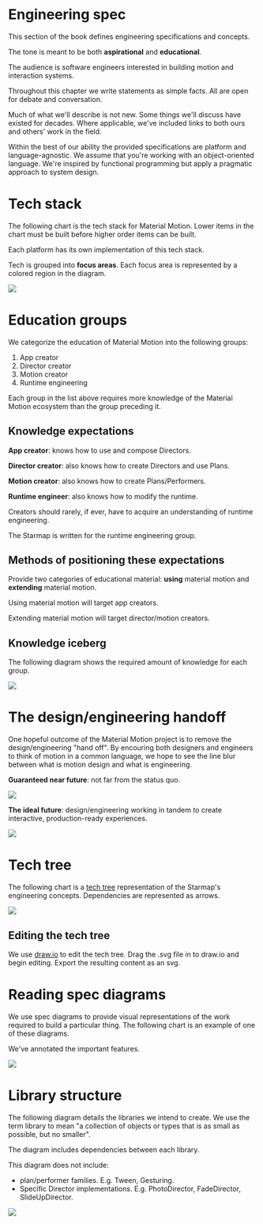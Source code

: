 # Engineering spec

This section of the book defines engineering specifications and concepts.

The tone is meant to be both **aspirational** and **educational**.

The audience is software engineers interested in building motion and interaction systems.

Throughout this chapter we write statements as simple facts. All are open for debate and conversation.

Much of what we'll describe is not new. Some things we'll discuss have existed for decades. Where applicable, we've included links to both ours and others' work in the field.

Within the best of our ability the provided specifications are platform and language-agnostic. We assume that you're working with an object-oriented language. We're inspired by functional programming but apply a pragmatic approach to system design.

# Tech stack

The following chart is the tech stack for Material Motion. Lower items in the chart must be built before higher order items can be built.

Each platform has its own implementation of this tech stack.

Tech is grouped into **focus areas**. Each focus area is represented by a colored region in the diagram.

![](../_assets/Techstack.svg)

# Education groups

We categorize the education of Material Motion into the following groups:

1. App creator
2. Director creator
3. Motion creator
4. Runtime engineering

Each group in the list above requires more knowledge of the Material Motion ecosystem than the group preceding it.

## Knowledge expectations

**App creator**: knows how to use and compose Directors.

**Director creator**: also knows how to create Directors and use Plans.

**Motion creator**: also knows how to create Plans/Performers.

**Runtime engineer**: also knows how to modify the runtime.

Creators should rarely, if ever, have to acquire an understanding of runtime engineering.

The Starmap is written for the runtime engineering group.

## Methods of positioning these expectations

Provide two categories of educational material: **using** material motion and **extending** material motion.

Using material motion will target app creators.

Extending material motion will target director/motion creators.

## Knowledge iceberg

The following diagram shows the required amount of knowledge for each group.

![](../_assets/Roles.svg)

# The design/engineering handoff

One hopeful outcome of the Material Motion project is to remove the design/engineering "hand off". By encouring both designers and engineers to think of motion in a common language, we hope to see the line blur between what is motion design and what is engineering.

**Guaranteed near future**: not far from the status quo.

![](../_assets/Handoff-v1.svg)

**The ideal future**: design/engineering working in tandem to create interactive, production-ready experiences.

![](../_assets/Handoff-v2.svg)


# Tech tree

The following chart is a [tech tree](https://en.wikipedia.org/wiki/Technology_tree) representation of the Starmap's engineering concepts. Dependencies are represented as arrows.

![](../_assets/TechTree.svg)

## Editing the tech tree

We use [draw.io](https://www.draw.io/) to edit the tech tree. Drag the .svg file in to draw.io and begin editing. Export the resulting content as an svg.

# Reading spec diagrams

We use spec diagrams to provide visual representations of the work required to build a particular thing. The following chart is an example of one of these diagrams.

We've annotated the important features.

![](../_assets/ReadingTechTrees.svg)

# Library structure

The following diagram details the libraries we intend to create. We use the term library to mean "a collection of objects or types that is as small as possible, but no smaller".

The diagram includes dependencies between each library.

This diagram does not include:

- plan/performer families. E.g. Tween, Gesturing.
- Specific Director implementations. E.g. PhotoDirector, FadeDirector, SlideUpDirector.

![](../_assets/RepoStructure.svg)
